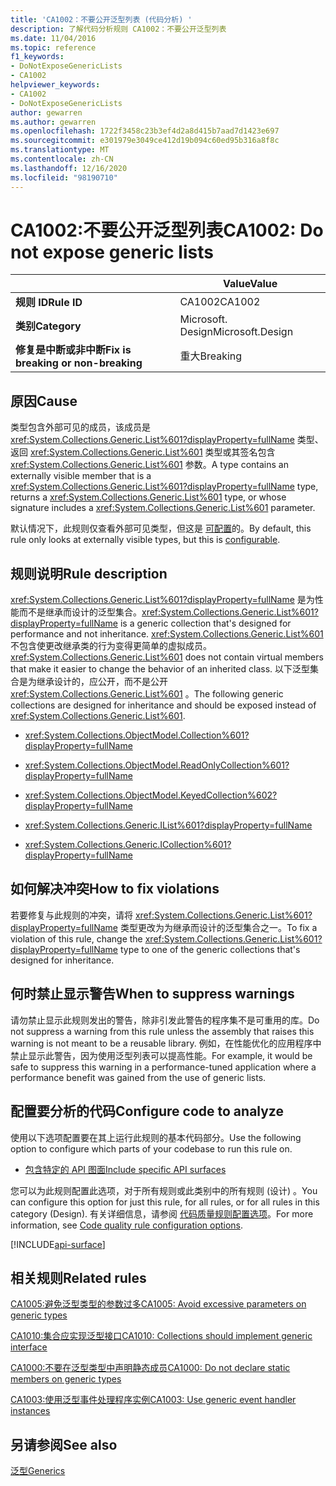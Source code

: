 ```yaml
---
title: 'CA1002：不要公开泛型列表 (代码分析) '
description: 了解代码分析规则 CA1002：不要公开泛型列表
ms.date: 11/04/2016
ms.topic: reference
f1_keywords:
- DoNotExposeGenericLists
- CA1002
helpviewer_keywords:
- CA1002
- DoNotExposeGenericLists
author: gewarren
ms.author: gewarren
ms.openlocfilehash: 1722f3458c23b3ef4d2a8d415b7aad7d1423e697
ms.sourcegitcommit: e301979e3049ce412d19b094c60ed95b316a8f8c
ms.translationtype: MT
ms.contentlocale: zh-CN
ms.lasthandoff: 12/16/2020
ms.locfileid: "98190710"
---
```

# <a name="ca1002-do-not-expose-generic-lists"></a><span data-ttu-id="a7cbc-103">CA1002:不要公开泛型列表</span><span class="sxs-lookup"><span data-stu-id="a7cbc-103">CA1002: Do not expose generic lists</span></span>

| | <span data-ttu-id="a7cbc-104">Value</span><span class="sxs-lookup"><span data-stu-id="a7cbc-104">Value</span></span> |
|-|-|
| <span data-ttu-id="a7cbc-105">**规则 ID**</span><span class="sxs-lookup"><span data-stu-id="a7cbc-105">**Rule ID**</span></span> |<span data-ttu-id="a7cbc-106">CA1002</span><span class="sxs-lookup"><span data-stu-id="a7cbc-106">CA1002</span></span>|
| <span data-ttu-id="a7cbc-107">**类别**</span><span class="sxs-lookup"><span data-stu-id="a7cbc-107">**Category**</span></span> |<span data-ttu-id="a7cbc-108">Microsoft. Design</span><span class="sxs-lookup"><span data-stu-id="a7cbc-108">Microsoft.Design</span></span>|
| <span data-ttu-id="a7cbc-109">**修复是中断或非中断**</span><span class="sxs-lookup"><span data-stu-id="a7cbc-109">**Fix is breaking or non-breaking**</span></span> |<span data-ttu-id="a7cbc-110">重大</span><span class="sxs-lookup"><span data-stu-id="a7cbc-110">Breaking</span></span>|

## <a name="cause"></a><span data-ttu-id="a7cbc-111">原因</span><span class="sxs-lookup"><span data-stu-id="a7cbc-111">Cause</span></span>

<span data-ttu-id="a7cbc-112">类型包含外部可见的成员，该成员是 <xref:System.Collections.Generic.List%601?displayProperty=fullName> 类型、返回 <xref:System.Collections.Generic.List%601> 类型或其签名包含 <xref:System.Collections.Generic.List%601> 参数。</span><span class="sxs-lookup"><span data-stu-id="a7cbc-112">A type contains an externally visible member that is a <xref:System.Collections.Generic.List%601?displayProperty=fullName> type, returns a <xref:System.Collections.Generic.List%601> type, or whose signature includes a <xref:System.Collections.Generic.List%601> parameter.</span></span>

<span data-ttu-id="a7cbc-113">默认情况下，此规则仅查看外部可见类型，但这是 [可配置](#configure-code-to-analyze)的。</span><span class="sxs-lookup"><span data-stu-id="a7cbc-113">By default, this rule only looks at externally visible types, but this is [configurable](#configure-code-to-analyze).</span></span>

## <a name="rule-description"></a><span data-ttu-id="a7cbc-114">规则说明</span><span class="sxs-lookup"><span data-stu-id="a7cbc-114">Rule description</span></span>

<span data-ttu-id="a7cbc-115"><xref:System.Collections.Generic.List%601?displayProperty=fullName> 是为性能而不是继承而设计的泛型集合。</span><span class="sxs-lookup"><span data-stu-id="a7cbc-115"><xref:System.Collections.Generic.List%601?displayProperty=fullName> is a generic collection that's designed for performance and not inheritance.</span></span> <span data-ttu-id="a7cbc-116"><xref:System.Collections.Generic.List%601> 不包含使更改继承类的行为变得更简单的虚拟成员。</span><span class="sxs-lookup"><span data-stu-id="a7cbc-116"><xref:System.Collections.Generic.List%601> does not contain virtual members that make it easier to change the behavior of an inherited class.</span></span> <span data-ttu-id="a7cbc-117">以下泛型集合是为继承设计的，应公开，而不是公开 <xref:System.Collections.Generic.List%601> 。</span><span class="sxs-lookup"><span data-stu-id="a7cbc-117">The following generic collections are designed for inheritance and should be exposed instead of <xref:System.Collections.Generic.List%601>.</span></span>

- <xref:System.Collections.ObjectModel.Collection%601?displayProperty=fullName>

- <xref:System.Collections.ObjectModel.ReadOnlyCollection%601?displayProperty=fullName>

- <xref:System.Collections.ObjectModel.KeyedCollection%602?displayProperty=fullName>

- <xref:System.Collections.Generic.IList%601?displayProperty=fullName>

- <xref:System.Collections.Generic.ICollection%601?displayProperty=fullName>

## <a name="how-to-fix-violations"></a><span data-ttu-id="a7cbc-118">如何解决冲突</span><span class="sxs-lookup"><span data-stu-id="a7cbc-118">How to fix violations</span></span>

<span data-ttu-id="a7cbc-119">若要修复与此规则的冲突，请将 <xref:System.Collections.Generic.List%601?displayProperty=fullName> 类型更改为为继承而设计的泛型集合之一。</span><span class="sxs-lookup"><span data-stu-id="a7cbc-119">To fix a violation of this rule, change the <xref:System.Collections.Generic.List%601?displayProperty=fullName> type to one of the generic collections that's designed for inheritance.</span></span>

## <a name="when-to-suppress-warnings"></a><span data-ttu-id="a7cbc-120">何时禁止显示警告</span><span class="sxs-lookup"><span data-stu-id="a7cbc-120">When to suppress warnings</span></span>

<span data-ttu-id="a7cbc-121">请勿禁止显示此规则发出的警告，除非引发此警告的程序集不是可重用的库。</span><span class="sxs-lookup"><span data-stu-id="a7cbc-121">Do not suppress a warning from this rule unless the assembly that raises this warning is not meant to be a reusable library.</span></span> <span data-ttu-id="a7cbc-122">例如，在性能优化的应用程序中禁止显示此警告，因为使用泛型列表可以提高性能。</span><span class="sxs-lookup"><span data-stu-id="a7cbc-122">For example, it would be safe to suppress this warning in a performance-tuned application where a performance benefit was gained from the use of generic lists.</span></span>

## <a name="configure-code-to-analyze"></a><span data-ttu-id="a7cbc-123">配置要分析的代码</span><span class="sxs-lookup"><span data-stu-id="a7cbc-123">Configure code to analyze</span></span>

<span data-ttu-id="a7cbc-124">使用以下选项配置要在其上运行此规则的基本代码部分。</span><span class="sxs-lookup"><span data-stu-id="a7cbc-124">Use the following option to configure which parts of your codebase to run this rule on.</span></span>

- [<span data-ttu-id="a7cbc-125">包含特定的 API 图面</span><span class="sxs-lookup"><span data-stu-id="a7cbc-125">Include specific API surfaces</span></span>](#include-specific-api-surfaces)

<span data-ttu-id="a7cbc-126">您可以为此规则配置此选项，对于所有规则或此类别中的所有规则 (设计) 。</span><span class="sxs-lookup"><span data-stu-id="a7cbc-126">You can configure this option for just this rule, for all rules, or for all rules in this category (Design).</span></span> <span data-ttu-id="a7cbc-127">有关详细信息，请参阅 [代码质量规则配置选项](../code-quality-rule-options.md)。</span><span class="sxs-lookup"><span data-stu-id="a7cbc-127">For more information, see [Code quality rule configuration options](../code-quality-rule-options.md).</span></span>

[!INCLUDE[api-surface](~/includes/code-analysis/api-surface.md)]

## <a name="related-rules"></a><span data-ttu-id="a7cbc-128">相关规则</span><span class="sxs-lookup"><span data-stu-id="a7cbc-128">Related rules</span></span>

[<span data-ttu-id="a7cbc-129">CA1005:避免泛型类型的参数过多</span><span class="sxs-lookup"><span data-stu-id="a7cbc-129">CA1005: Avoid excessive parameters on generic types</span></span>](ca1005.md)

[<span data-ttu-id="a7cbc-130">CA1010:集合应实现泛型接口</span><span class="sxs-lookup"><span data-stu-id="a7cbc-130">CA1010: Collections should implement generic interface</span></span>](ca1010.md)

[<span data-ttu-id="a7cbc-131">CA1000:不要在泛型类型中声明静态成员</span><span class="sxs-lookup"><span data-stu-id="a7cbc-131">CA1000: Do not declare static members on generic types</span></span>](ca1000.md)

[<span data-ttu-id="a7cbc-132">CA1003:使用泛型事件处理程序实例</span><span class="sxs-lookup"><span data-stu-id="a7cbc-132">CA1003: Use generic event handler instances</span></span>](ca1003.md)

## <a name="see-also"></a><span data-ttu-id="a7cbc-133">另请参阅</span><span class="sxs-lookup"><span data-stu-id="a7cbc-133">See also</span></span>

[<span data-ttu-id="a7cbc-134">泛型</span><span class="sxs-lookup"><span data-stu-id="a7cbc-134">Generics</span></span>](../../../csharp/programming-guide/generics/index.md)
